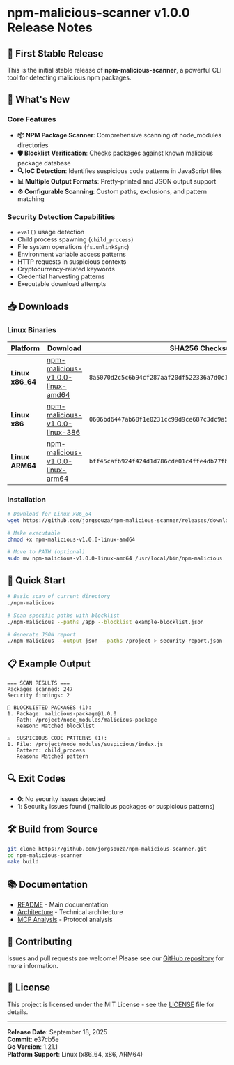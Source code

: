 # npm-malicious-scanner v1.0.0 Release Notes

## 🎉 First Stable Release

This is the initial stable release of **npm-malicious-scanner**, a powerful CLI tool for detecting malicious npm packages.

## 🚀 What's New

### Core Features
- **📦 NPM Package Scanner**: Comprehensive scanning of node_modules directories
- **🛡️ Blocklist Verification**: Checks packages against known malicious package database  
- **🔍 IoC Detection**: Identifies suspicious code patterns in JavaScript files
- **📊 Multiple Output Formats**: Pretty-printed and JSON output support
- **⚙️ Configurable Scanning**: Custom paths, exclusions, and pattern matching

### Security Detection Capabilities
- `eval()` usage detection
- Child process spawning (`child_process`)
- File system operations (`fs.unlinkSync`)
- Environment variable access patterns
- HTTP requests in suspicious contexts
- Cryptocurrency-related keywords
- Credential harvesting patterns
- Executable download attempts

## 📥 Downloads

### Linux Binaries

| Platform | Download | SHA256 Checksum |
|----------|----------|-----------------|
| **Linux x86_64** | [npm-malicious-v1.0.0-linux-amd64](https://github.com/jorgsouza/npm-malicious-scanner/releases/download/v1.0.0/npm-malicious-v1.0.0-linux-amd64) | `8a5070d2c5c6b94cf287aaf20df522336a7d0c15f72d1b247b2fe654e421fe1c` |
| **Linux x86** | [npm-malicious-v1.0.0-linux-386](https://github.com/jorgsouza/npm-malicious-scanner/releases/download/v1.0.0/npm-malicious-v1.0.0-linux-386) | `0606bd6447ab68f1e0231cc99d9ce687c3dc9a50b65f027121e5f6fcce27e6a8` |
| **Linux ARM64** | [npm-malicious-v1.0.0-linux-arm64](https://github.com/jorgsouza/npm-malicious-scanner/releases/download/v1.0.0/npm-malicious-v1.0.0-linux-arm64) | `bff45cafb924f424d1d786cde01c4ffe4db77fb77042869300610cfb54fd667a` |

### Installation

```bash
# Download for Linux x86_64
wget https://github.com/jorgsouza/npm-malicious-scanner/releases/download/v1.0.0/npm-malicious-v1.0.0-linux-amd64

# Make executable
chmod +x npm-malicious-v1.0.0-linux-amd64

# Move to PATH (optional)
sudo mv npm-malicious-v1.0.0-linux-amd64 /usr/local/bin/npm-malicious
```

## 🔧 Quick Start

```bash
# Basic scan of current directory
./npm-malicious

# Scan specific paths with blocklist
./npm-malicious --paths /app --blocklist example-blocklist.json

# Generate JSON report
./npm-malicious --output json --paths /project > security-report.json
```

## 📋 Example Output

```
=== SCAN RESULTS ===
Packages scanned: 247
Security findings: 2

🚨 BLOCKLISTED PACKAGES (1):
1. Package: malicious-package@1.0.0
   Path: /project/node_modules/malicious-package
   Reason: Matched blocklist

⚠️  SUSPICIOUS CODE PATTERNS (1):
1. File: /project/node_modules/suspicious/index.js
   Pattern: child_process
   Reason: Matched pattern
```

## 🔍 Exit Codes

- **0**: No security issues detected
- **1**: Security issues found (malicious packages or suspicious patterns)

## 🛠️ Build from Source

```bash
git clone https://github.com/jorgsouza/npm-malicious-scanner.git
cd npm-malicious-scanner
make build
```

## 📚 Documentation

- [README](https://github.com/jorgsouza/npm-malicious-scanner/blob/main/README.md) - Main documentation
- [Architecture](https://github.com/jorgsouza/npm-malicious-scanner/blob/main/ARCHITECTURE.md) - Technical architecture
- [MCP Analysis](https://github.com/jorgsouza/npm-malicious-scanner/blob/main/MCP_ANALYSIS.md) - Protocol analysis

## 🤝 Contributing

Issues and pull requests are welcome! Please see our [GitHub repository](https://github.com/jorgsouza/npm-malicious-scanner) for more information.

## 📄 License

This project is licensed under the MIT License - see the [LICENSE](https://github.com/jorgsouza/npm-malicious-scanner/blob/main/LICENSE) file for details.

---

**Release Date**: September 18, 2025  
**Commit**: e37cb5e  
**Go Version**: 1.21.1  
**Platform Support**: Linux (x86_64, x86, ARM64)
